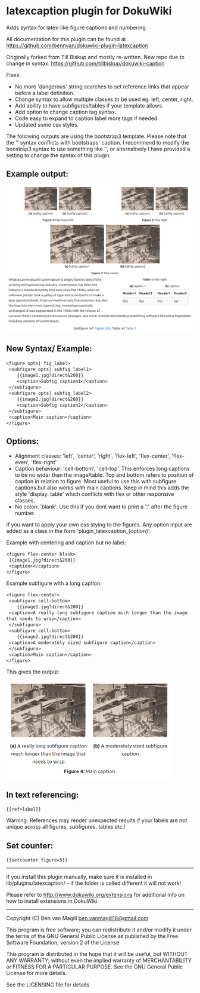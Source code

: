 # latexcaption plugin for DokuWiki

Adds syntax for latex-like figure captions and numbering

All documentation for this plugin can be found at
https://github.com/bennvan/dokuwiki-plugin-latexcaption


Originally forked from Till Biskup and mostly re-written. New repo due to change in syntax. 
https://github.com/tillbiskup/dokuwiki-caption


Fixes: 
- No more 'dangerous' string searches to set reference links that appear before a label definition.
- Change syntax to allow multiple classes to be used eg. left, center, right.
- Add ability to have subfigures/tables if your template allows.
- Add option to change caption tag syntax.
- Code easy to expand to caption label more tags if needed.
- Updated some css styles.

The following outputs are using the bootstrap3 template. Please note that the '<caption></caption>' syntax conflicts with bootstraps' caption. I recommend to modify the boostrap3 syntax to use something like '<bscaption></bscaption>', or alternatively I have provided a setting to change the syntax of this plugin. 

Example output:
-------------

![Example output](example.png "output of Example")


New Syntax/ Example:
-------------


```
<figure opts| fig_label>
 <subfigure opts| subfig_label1>
	{{image1.jpg?direct&200}}
	<caption>Subfig caption1</caption>
 </subfigure>
 <subfigure opts| subfig_label2>
	{{image2.jpg?direct&200}}
	<caption>Subfig caption2</caption>
 </subfigure>
 <caption>Main caption</caption>
</figure>
```

Options:
------------

 - Alignment classes: 'left', 'center', 'right', 'flex-left', 'flex-center', 'flex-even', 'flex-right'
 - Caption behaviour: 'cell-bottom', 'cell-top'. This enforces long captions to be no wider than the image/table. Top and bottom refers to position of caption in relation to figure. Most useful to use this with subfigure captions but also works with main captions. Keep in mind this adds the style 'display: table' which conflicts with flex or other responsive classes.  
 - No colon: 'blank'. Use this if you dont want to print a ':' after the figure number.

If you want to apply your own css stying to the figures. Any option input are added as a class in the form 'plugin_latexcaption_{option}'.


Example with centering and caption but no label:

```
<figure flex-center blank>
 {{image1.jpg?direct&200}}
 <caption></caption>
</figure>
```

Example subfigure with a long caption:
```
<figure flex-center>
 <subfigure cell-bottom>
 	{{image1.jpg?direct&200}}
 <caption>A really long subfigure caption much longer than the image that needs to wrap</caption>
 </subfigure>
 <subfigure cell-bottom>
	{{image2.jpg?direct&200}}
 <caption>A moderately sized subfigure caption</caption>
 </subfigure>
 <caption>Main caption</caption>
</figure>
```

This gives the output:

![Example output2](example2.png "output of Example2")

In text referencing:
-------------
```
{{ref>label}}
```
Warning: References may render unexpected results if your labels are not unique across all figures, subfigures, tables etc.!

Set counter:
-------------

```
{{setcounter figure=5}}
```

-----

If you install this plugin manually, make sure it is installed in
lib/plugins/latexcaption/ - if the folder is called different it
will not work!

Please refer to http://www.dokuwiki.org/extensions for additional info
on how to install extensions in DokuWiki.

----
Copyright (C) Ben van Magill <ben.vanmagill16@gmail.com>

This program is free software; you can redistribute it and/or modify
it under the terms of the GNU General Public License as published by
the Free Software Foundation; version 2 of the License

This program is distributed in the hope that it will be useful,
but WITHOUT ANY WARRANTY; without even the implied warranty of
MERCHANTABILITY or FITNESS FOR A PARTICULAR PURPOSE.  See the
GNU General Public License for more details.

See the LICENSING file for details
